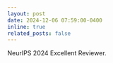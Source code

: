 ```yaml
---
layout: post
date: 2024-12-06 07:59:00-0400
inline: true
related_posts: false
---
```


NeurIPS 2024 Excellent Reviewer. 